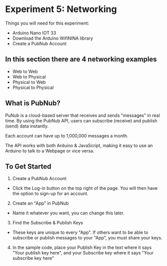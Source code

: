 # Experiment 5: Networking 
Things you will need for this experiment:
* Arduino Nano IOT 33 
* Download the Arduino WifiNINA library
* Create a PubNub Account

## In this section there are 4 networking examples 
* Web to Web  
* Web to Physical 
* Physical to Web 
* Physical to Physical

## What is PubNub?
PuNub is a cloud-based server that receives and sends "messages" in real time. By using the PubNub API, users can subscribe (receive) and publish (send) data instantly.

Each account can have up to 1,000,000 messages a month. 

The API works with both Arduino & JavaScript, making it easy to use an Arduino to talk to a Webpage or vice versa. 

## To Get Started
1. Create a PubNub Account 
- Click the Log-in button on the top right of the page. You will then have the option to sign-up for an account.
2. Create an "App" in PubNub 
 - Name it whatever you want, you can change this later. 
3. Find the Subscribe & Publish Keys 
 - These keys are unique to every "App". If others want to be able to subscribe or publish messages to your "App", you must share your keys.
4. In the sample code, place your Publish Key in the text where it says "Your publish key here", and your Subscribe key where it says "Your subscribe key here"
 
